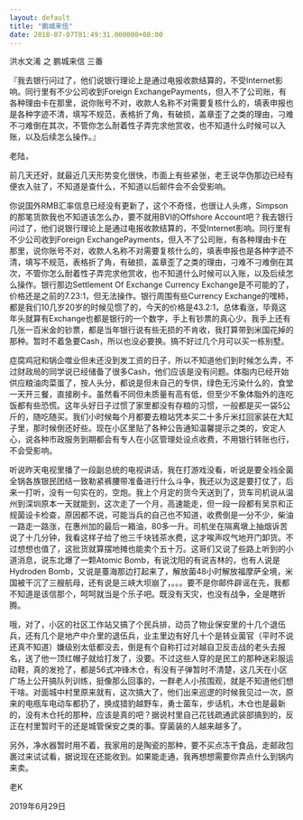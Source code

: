 ```yaml
---
layout: default
title: "鹏城来信"
date: 2018-07-07T01:49:31.000000+08:00
---
```


洪水文淆 之 鹏城来信 三番

『我去银行问过了，他们说银行理论上是通过电报收款结算的，不受Internet影响。同行里有不少公司收到Foreign ExchangePayments，但入不了公司账，有各种理由卡在那里，说你账号不对，收款人名称不对需要复核什么的，填表申报也是各种字迹不清，填写不规范，表格折了角，有破损，盖章歪了之类的理由，刁难不刁难倒在其次，不管你怎么耐着性子弄完求他赏收，也不知道什么时候可以入账，以及后续怎么操作。』

老陆，

前几天还好，就最近几天形势变化很快，市面上有些紧张，老王说华伪那边已经有便衣入驻了，不知道是查什么，不知道以后邮件会不会受影响。

你说国外RMB汇率信息已经没有更新了，这个不奇怪，也很让人头疼，Simpson的那笔货款我也不知道该怎么办，要不就用BVI的Offshore Account吧？我去银行问过了，他们说银行理论上是通过电报收款结算的，不受Internet影响。同行里有不少公司收到Foreign ExchangePayments，但入不了公司账，有各种理由卡在那里，说你账号不对，收款人名称不对需要复核什么的，填表申报也是各种字迹不清，填写不规范，表格折了角，有破损，盖章歪了之类的理由，刁难不刁难倒在其次，不管你怎么耐着性子弄完求他赏收，也不知道什么时候可以入账，以及后续怎么操作。银行那边Settlement Of Exchange Currency Exchange是不可能的了，价格还是之前的7.23:1，但无法操作。银行周围有些Currency Exchange的嘿柿，都是我们10几岁20岁的时候见惯了的，今天的价格是43.2:1，总体看涨，毕竟这年头就算有Exchange也都是银行的一个数字，手上有钞票的真心少。我手上还有几张一百米金的钞票，都是当年银行说有些无损的不肯收，我打算带到米国花掉的那种。暂时不着急要Cash，所以也没必要换。搞不好过几个月可以买一栋别墅。

症腐鸡冠和锅企噬业但未还没到发工资的日子，所以不知道他们到时候怎么弄，不过财政局的同学说已经储备了很多Cash，他们应该是没有问题。体脂内已经开始供应粮油肉菜蛋了，按人头分，都说是但未自己的专供，绿色无污染什么的，食堂一天开三餐，直接刷卡。虽然看不同但未质量有高有低，但至少不象体脂外的连吃饭都有些恐慌。这年头好日子过惯了家里都没有存粮的习惯，一般都是买一袋5公斤的，随吃随买。我们小时候每个月都要去粮站凭本买二十多斤米扛回家装在大缸子里，那时候倒还好些。现在小区里贴了各种公告通知温馨提示之类的，安定人心，说各种市政服务到期都会有专人在小区管理处设点收费，不用银行转账也行，不会受影响。

听说昨天电视里播了一段副总统的电视讲话，我在打游戏没看，听说是要全裆全菌全锅各族银民团结一致勒紧裤腰带准备进行什么斗争，我还以为这是要打仗了，后来一打听，没有一句实在的，空炮。我上个月定的货今天送到了，货车司机说从温州到深圳原本一天就能到，这次走了一个月，高速能走，但一段一段都有吴京和正规菌设卡检查，原因都不说，可能当兵的自己也不知道，收费倒是一分不少，柴油一路走一路涨，在惠州加的最后一箱油，80多一升。司机坐在隔离墩上抽烟诉苦说了十几分钟，我看这样子给了他三千块钱茶水费，这才唉声叹气地开门卸货。不过想想也值了，这批货就算摆地摊也能卖个五十万。这哥们又说了些路上听到的小道消息，说东北爆了一颗Atomic Bomb，有说沈阳的有说吉林的，也有人说是Hydroden Bomb，又说是薹海那边打起来了，解放菌48小时解放福摩萨全境，米国被干沉了三艘航母，还有说是三峡大坝崩了，。。。要不是你邮件辟谣在先，我都不知道是该信那个，呵呵就当是个乐子吧。既没有天灾，也没有战争，全是瞎折腾。

哦，对了，小区的社区工作站又搞了个民兵排，动员了物业保安里的十几个退伍兵，还有几个是地产中介里的退伍兵，业主里边有好几十个是转业菌官（平时不说还真不知道）嫌级别太低都没去，倒是有个自称打过对越自卫反击战的老头去报名，送了他一顶红帽子就给打发了，没要。不过这些人穿的是民工的那种迷彩服运动鞋，真的发抢了，都是56式冲锋木仓，有没有子弹暂时不清楚，这几天在小区广场上公开搞队列训练，挺像那么回事的，一群老人小孩围观，就是不知道他们想干啥。对面城中村里原来就有，这次搞大了，他们出来巡逻的时候我见过一次，原来的电瓶车电动车都扔了，换成猎豹越野车，勇士菌车，步话机，木仓也是最新的，没有木仓托的那种，应该是真的吧？据说村里自己花钱疏通武装部搞到的，反正在村里暂时干的还是城管保安之类的事。穿菌装的人越来越多了。

另外，净水器暂时用不着，我家用的是陶瓷的那种，要不买点冻干食品，走邮政包裹过来试试看，据说现在还能收到。如果能走通，我再想想需要你弄点什么到锅内来卖。

老K

2019年6月29日

